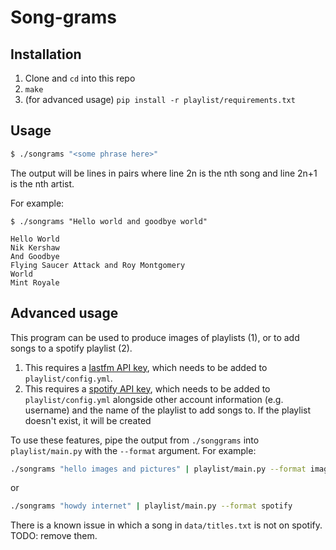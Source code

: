 # Song-grams

## Installation
1. Clone and `cd` into this repo
2. `make`
3. (for advanced usage) `pip install -r playlist/requirements.txt`

## Usage
```bash
$ ./songrams "<some phrase here>"
```
The output will be lines in pairs where line 2n is the nth song and line 2n+1 is the nth artist. 

For example:

```
$ ./songrams "Hello world and goodbye world"

Hello World
Nik Kershaw
And Goodbye
Flying Saucer Attack and Roy Montgomery
World
Mint Royale
```

## Advanced usage
This program can be used to produce images of playlists (1), or to add songs to a spotify playlist (2).
1. This requires a [lastfm API key](https://www.last.fm/api/authentication), which needs to be added to `playlist/config.yml`.
2. This requires a [spotify API key](https://developer.spotify.com/documentation/web-api), which needs to be added to `playlist/config.yml` alongside other account information (e.g. username) and the name of the playlist to add songs to. If the playlist doesn't exist, it will be created

To use these features, pipe the output from `./songgrams` into `playlist/main.py` with the `--format` argument. For example:

```bash
./songrams "hello images and pictures" | playlist/main.py --format image -o foo.png
```
or 
```bash
./songrams "howdy internet" | playlist/main.py --format spotify
```

There is a known issue in which a song in `data/titles.txt` is not on spotify. TODO: remove them.



